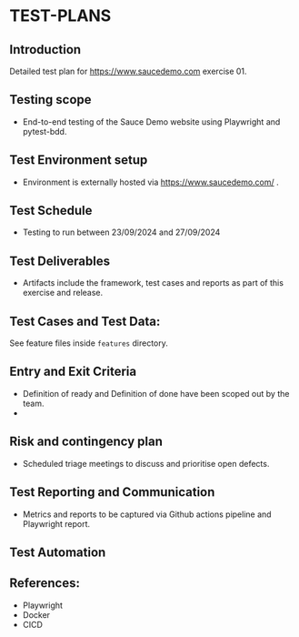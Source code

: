 # TEST-PLANS

## Introduction

Detailed test plan for https://www.saucedemo.com exercise 01.

## Testing scope

- End-to-end testing of the Sauce Demo website using Playwright and pytest-bdd.

## Test Environment setup

- Environment is externally hosted via https://www.saucedemo.com/ .

## Test Schedule

- Testing to run between 23/09/2024 and 27/09/2024

## Test Deliverables

- Artifacts include the framework, test cases and reports as part of this exercise and release.

## Test Cases and Test Data:

See feature files inside `features` directory.


## Entry and Exit Criteria

- Definition of ready and Definition of done have been scoped out by the team.
- 

## Risk and contingency plan

- Scheduled triage meetings to discuss and prioritise open defects.

## Test Reporting and Communication

- Metrics and reports to be captured via Github actions pipeline and Playwright report.


## Test Automation


## References:

- Playwright
- Docker
- CICD
